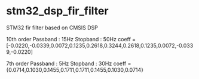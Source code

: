 # stm32_dsp_fir_filter
STM32 fir filter based on CMSIS DSP

10th order
Passband : 15Hz
Stopband : 50Hz
coeff = [-0.0220,-0.0339,0.0072,0.1235,0.2618,0.3244,0.2618,0.1235,0.0072,-0.0339,-0.0220]

7th order
Passband : 5Hz
Stopband : 30Hz
coeff = {0.0714,0.1030,0.1455,0.1711,0.1711,0.1455,0.1030,0.0714}